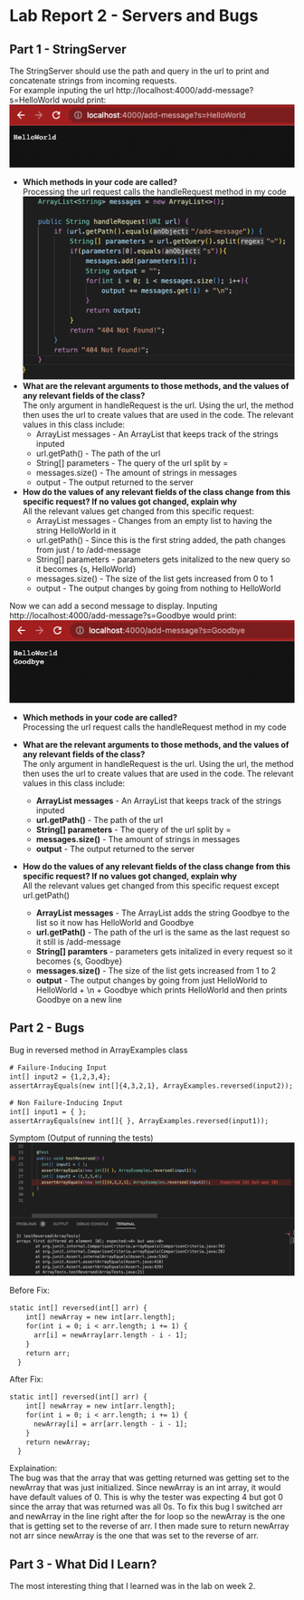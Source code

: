# Lab Report 2 - Servers and Bugs
## Part 1 - StringServer 
The StringServer should use the path and query in the url to print and concatenate strings from incoming requests. <br>
For example inputing the url http://localhost:4000/add-message?s=HelloWorld would print: <br>
![Image](HelloWorld.png)

* **Which methods in your code are called?** <br>
  Processing the url request calls the handleRequest method in my code <br>
  ![Image](HandleClass.png) <br>
* **What are the relevant arguments to those methods, and the values of any relevant fields of the class?** <br>
  The only argument in handleRequest is the url. Using the url, the method then uses the url to create values that are used in the code. The relevant         values in this class include:
    * ArrayList messages - An ArrayList that keeps track of the strings inputed
    * url.getPath() - The path of the url
    * String[] parameters - The query of the url split by = 
    * messages.size() - The amount of strings in messages
    * output - The output returned to the server
* **How do the values of any relevant fields of the class change from this specific request? If no values got changed, explain why** <br>
  All the relevant values get changed from this specific request:
    * ArrayList messages - Changes from an empty list to having the string HelloWorld in it
    * url.getPath() - Since this is the first string added, the path changes from just / to /add-message
    * String[] parameters - parameters gets initalized to the new query so it becomes {s, HelloWorld}
    * messages.size() - The size of the list gets increased from 0 to 1
    * output - The output changes by going from nothing to HelloWorld

Now we can add a second message to display. Inputing http://localhost:4000/add-message?s=Goodbye would print: <br>
![Image](Goodbye.png)

* **Which methods in your code are called?** <br>
  Processing the url request calls the handleRequest method in my code <br>
  
* **What are the relevant arguments to those methods, and the values of any relevant fields of the class?** <br>
  The only argument in handleRequest is the url. Using the url, the method then uses the url to create values that are used in the code. The relevant         values in this class include:
    * **ArrayList messages** - An ArrayList that keeps track of the strings inputed
    * **url.getPath()** - The path of the url
    * **String[] parameters** - The query of the url split by = 
    * **messages.size()** - The amount of strings in messages
    * **output** - The output returned to the server
* **How do the values of any relevant fields of the class change from this specific request? If no values got changed, explain why** <br>
  All the relevant values get changed from this specific request except url.getPath()
    * **ArrayList messages** - The ArrayList adds the string Goodbye to the list so it now has HelloWorld and Goodbye
    * **url.getPath()** - The path of the url is the same as the last request so it still is /add-message
    * **String[] paramters** - parameters gets initalized in every request so it becomes {s, Goodbye}
    * **messages.size()** - The size of the list gets increased from 1 to 2
    * **output** - The output changes by going from just HelloWorld to HelloWorld + \n + Goodbye which prints HelloWorld and then prints Goodbye on a new         line
## Part 2 - Bugs
   Bug in reversed method in ArrayExamples class <br>
```
# Failure-Inducing Input 
int[] input2 = {1,2,3,4};
assertArrayEquals(new int[]{4,3,2,1}, ArrayExamples.reversed(input2));
```
```
# Non Failure-Inducing Input
int[] input1 = { };
assertArrayEquals(new int[]{ }, ArrayExamples.reversed(input1));
```
Symptom (Output of running the tests) <br>
![Image](Junit.png)

Before Fix: <br>

```
static int[] reversed(int[] arr) {
    int[] newArray = new int[arr.length];
    for(int i = 0; i < arr.length; i += 1) {
      arr[i] = newArray[arr.length - i - 1];
    }
    return arr;
  } 
```

After Fix: <br>

```
static int[] reversed(int[] arr) {
    int[] newArray = new int[arr.length];
    for(int i = 0; i < arr.length; i += 1) {
      newArray[i] = arr[arr.length - i - 1];
    }
    return newArray;
  }
```
Explaination: <br>
The bug was that the array that was getting returned was getting set to the newArray that was just initialized. Since newArray is an int array, it would have default values of 0. This is why the tester was expecting 4 but got 0 since the array that was returned was all 0s. To fix this bug I switched arr and newArray in the line right after the for loop so the newArray is the one that is getting set to the reverse of arr. I then made sure to return newArray not arr since newArray is the one that was set to the reverse of arr.

## Part 3 - What Did I Learn?

The most interesting thing that I learned was in the lab on week 2. 

 
